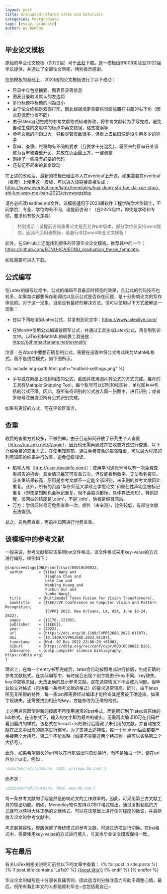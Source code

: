 ```yaml
---
layout: post
title: Graduated-related sites and materials
categories: Postgraduate
tags: [essay, graduate]
author: Wu Wenhan
---
```



## 毕业论文模板

原始的毕业论文模板（2022届）可于<a href="/notes/assets/essay-template-old.zip">此处</a>下载。这一模板由B1008实验室2022届学长提供，并通过了全部论文审核，特别表示感谢。

在原模板的基础上，2023级的论文模板进行了以下改动：
- 目录中应包括摘要、图表目录等信息
- 图表目录取消默认的左边距
- 多行标题中标题的间距过小
- 由于论文终稿是双面打印，因此根据规定需要将页面放置在书籍的右下角（因此奇偶页位置不同）
- 由于latex自动生成的参考文献格式较难修改，将参考文献转为手写完成，避免自动生成的文献中的标点中英文错误，格式错误等
- 参考文献的间距过大，导致尽管页数很多，但看上去依旧像是没引用多少的样子
- 盲审、查重、终稿均有不同的要求（且要求十分混乱），将原来的盲审开关调整为盲审和查重开关，并放在页面最上方，一键调整
- 删掉了一些没有必要的代码
- 还有记不起来的其余改动

在上述的改动后，最新的模板已经由本人在overleaf上开源，如果需要在overleaf（推荐）上使用这一模板，可以进入该链接直接生成：
<https://www.overleaf.com/latex/templates/hua-dong-shi-fan-da-xue-shuo-shi-lun-wen-mo-ban-2023/ctvnwyqtsbbz>

请务必阅读readme.md文件。该模板适用于2023届软件工程学院学术型硕士，不同学院、专业、学位均有不同，请提前咨询！（在2023届中，即使是学硕和专硕，要求也有较大差异）

> 特别提示：请提前咨询查重论文是否允许pdf版本，部分学位仅支持word提交，因此不适用该模板，请自行寻找word毕业论文模板！

此外，在GitHub上还能找到很多的开源毕业论文模板。推荐其中的一个：<https://github.com/ECNU-ICA/ECNU_graduation_thesis_template>。

如有需要可进入下载。

## 公式编写

在Latex的编写过程中，公式的编辑不具备实时预览的效果，且公式的代码技巧也较多。如果每次都要保存和调试以显示公式是否存在问题，是十分影响论文的写作体验的。对于这一现象，目前没有最好的解决方法，但可以使用以下方式缓解这一现象：

- 在以下网站渲染Latex公式，并复制到论文中：<https://www.latexlive.com/>

- 在Word中使用公式编辑器撰写公式，并通过工具生成Latex公式，再复制到论文中。LaTex和MathML的转换工具链接：<https://johnmacfarlane.net/texmath/>

注意：在Word中要想正确复制公式，需要在设置中将公式格式转为MathML格式，而不是线性模式，如下图所示。

{% include img-path.html path="mathml-settings.png" %}

- 手写或在网络上找到相应的公式，截图并使用图片转公式的方式完成。推荐的工具有Mathpix Snipping Tool，每个账号可以识别10张图片，单张图片中包括的公式不限。因此，将所有待识别的公式放入同一张图中，进行识别；或者多账号注册直至所有公式识别完成。

如果有更好的方式，可在评论区留言。

## 查重

收费的查重方式较多，不做列举。由于目前知网开放了研究生个人查重（<https://cx.cnki.net/#/login>），因此也无需再通过其它收费方式进行查重。以下介绍免费的查重方式，在使用知网前，通过免费查重的报告降重，可以最大程度的利用知网的结果进行改善，避免低级错误。

- 超星大雅（<http://user.dayainfo.com/>）：使用学习通账号可以有一次免费查看报告的机会。其余情况每天可查重五次，但仅能看到数字，无法看到报告。该查重结果较高，原因是参考文献不一定能全部识别，未识别的参考文献因此重复。此外，所有的页眉“华东师范大学硕士学位论文”和原创性声明会被标记重复（即使是知网也会标记重复，但不会每页都标，具体算法未知）。特别提醒，该网站的结尾是'.com'，不是'.info'，后者是假冒网站。
- 万方：学信网账号可免费查重一次。据传（未亲测），比例较低，有部分文献无法查到。

总之，先免费查重，再前往知网进行付费查重。

## 该模板中的参考文献

一般来说，参考文献都应该采用bst文件格式。该文件格式采用key-value的方式进行编写，样例如下：
```bst
@inproceedings{DBLP:conf/cvpr/00010C00022,
  author       = {Yikai Wang and
                  Xinghao Chen and
                  Lele Cao and
                  Wenbing Huang and
                  Fuchun Sun and
                  Yunhe Wang},
  title        = {Multimodal Token Fusion for Vision Transformers},
  booktitle    = {IEEE/CVF Conference on Computer Vision and Pattern Recognition,
                  {CVPR} 2022, New Orleans, LA, USA, June 18-24, 2022},
  pages        = {12176--12185},
  publisher    = {{IEEE}},
  year         = {2022},
  url          = {https://doi.org/10.1109/CVPR52688.2022.01187},
  doi          = {10.1109/CVPR52688.2022.01187},
  timestamp    = {Wed, 07 Dec 2022 23:06:29 +0100},
  biburl       = {https://dblp.org/rec/conf/cvpr/00010C00022.bib},
  bibsource    = {dblp computer science bibliography, https://dblp.org}
}
```
理论上，在每一个entry书写完成后，latex会自动按照格式进行排版，生成正确的参考文献格式。在实际编写中，有时候会出现个别字段由于key不同、key缺失、key冲突等原因，无法正确的显示参考文献。这在通常情况下不会成为问题。但毕业论文对格式（包括每一条参考文献的格式）的要求通常较高。同时，由于latex所见非所得的特性，每一条bst都需要经过编译才能检查其是否被正确渲染。如果字段缺失，还需要找到相应的key，方能修改为正确的格式。

上述两点原因使得新的模版不再使用通常的bst格式，而是回归到了latex最原始的bib格式。在该格式下，输入的文字即为最终的输出，无需再次编译即可在代码栏看到最终的样式。该格式在format.cls的修订后隐藏了未引用的文献，并自动按文献在正文中出现的顺序进行编号。为了支持上述特性，每一个bibitem后面都要严格接两个大括号，第二个不能省略（如果不需要这两个特征则一般可以省略第二个大括号）。

此外，如果希望很长的url可以在行尾溢出时自动换行，而不是独占一行，请在url外加上url()，例如：
```bib
\bibitem{ref}{authors. bb站. url(www.bb.com).}
```
而不是：
```bib
\bibitem{ref}{authors. bb站. www.bb.com.}
```
每一条参考文献的手写显然是影响论文的工作效率的。因此，可采用第三方文献工具的导出功能。例如，Mendeley软件支持以GB/T格式输出。通过复制粘贴的方式就可以获得大体正确的文献格式。可以在该基础上进行任何程度的微调，并最终放入论文的参考文献中。

考虑到兼容性，模版保留了传统模式的参考文献，可通过选项进行切换。在bst格式中，需要使用key-value的方式进行填入，与其余毕业论文模版保持一致。

## 写在最后

有关LaTex的相关说明可前往以下的文章中查看：
{% for post in site.posts %}
 {% if post.title contains 'LaTeX' %}
 <a href="{{post.url | relative_url }}">{{post.title}}</a>
 {% endif %}
{% endfor %}


毕业论文的编写是十分漫长且痛苦的，因此适当的分散注意力有助于调整心情。最后，祝所有看到本文的人都能顺利毕业~也包括我自己~




